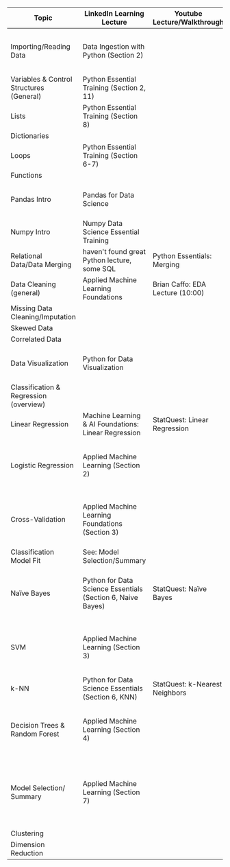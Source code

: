| Topic                                    | LinkedIn Learning Lecture                                   | Youtube Lecture/Walkthrough      | Text Resource/Walkthrough                                      |                                  Relevant Publication                                  | Case Study |
|------------------------------------------|-------------------------------------------------------------|----------------------------------|----------------------------------------------------------------|:--------------------------------------------------------------------------------------:|------------|
| Importing/Reading Data                   | Data Ingestion with Python (Section 2)                      |                                  |                                                                |                        "All my Pharmacy Students Learn to Code"                        |     N/A    |
| Variables & Control Structures (General) | Python Essential Training (Section 2, 11)                   |                                  |                                                                |                                                                                        |            |
| Lists                                    | Python Essential Training (Section 8)                       |                                  |                                                                |                                                                                        |            |
| Dictionaries                             |                                                             |                                  |                                                                |                                                                                        |            |
| Loops                                    | Python Essential Training (Section 6-7)                     |                                  |                                                                |                                                                                        |            |
| Functions                                |                                                             |                                  |                                                                |                                                                                        |            |
| Pandas Intro                             | Pandas for Data Science                                     |                                  | Python Data Science Handbook (3 Data Manipulation with Pandas) |                            IBM Blog: Breaking the 80/20 Rule                           |            |
| Numpy Intro                              | Numpy Data Science Essential Training                       |                                  | Python Data Science Handbook (2. Intro to NumPy)               |                                                                                        |            |
| Relational Data/Data Merging             | haven't found great Python lecture, some SQL                | Python Essentials: Merging       | Python Data Science Handbook (3.07 Combining Datasets)         |                                                                                        |            |
| Data Cleaning (general)                  | Applied Machine Learning Foundations                        | Brian Caffo: EDA Lecture (10:00) |                                                                |                                                                                        |            |
| Missing Data Cleaning/Imputation         |                                                             |                                  |                                                                |                                                                                        |            |
| Skewed Data                              |                                                             |                                  |                                                                |                                                                                        |            |
| Correlated Data                          |                                                             |                                  |                                                                |                                                                                        |            |
| Data Visualization                       | Python for Data Visualization                               |                                  | Python Data Science Handbook (4. Visualiation with Matplotlib) |                                                                                        |            |
| Classification & Regression (overview)   |                                                             |                                  | Supervised ML: Classification and Regression (Medium)          |                                                                                        |            |
| Linear Regression                        | Machine Learning & AI Foundations: Linear Regression        | StatQuest: Linear Regression     |                                                                |                                                                                        |            |
| Logistic Regression                      | Applied Machine Learning (Section 2)                        |                                  |                                                                | Prediction of pediatric head injury severity using logistic regression                 |            |
| Cross-Validation                         | Applied Machine Learning Foundations (Section 3)            |                                  |                                                                |             See: SVM, Model Selection, Decision Tree/Random Forest articles            |            |
| Classification Model Fit                 | See: Model Selection/Summary                                |                                  |                                                                |                                                                                        |            |
| Naïve Bayes                              | Python for Data Science Essentials (Section 6, Naive Bayes) | StatQuest: Naïve Bayes           |                                                                | Naïve Bayes classification of Dementia diagnosis using text data                       |            |
| SVM                                      | Applied Machine Learning (Section 3)                        |                                  |                                                                | Predicting Intracranial pressure levels post-TBI using SVM                             |            |
| k-NN                                     | Python for Data Science Essentials (Section 6, KNN)         | StatQuest: k-Nearest Neighbors   |                                                                |                                                                                        |            |
| Decision Trees & Random Forest           | Applied Machine Learning (Section 4)                        |                                  | Implementation of RF in Python (TowardsDataScience)            | Predicting vancomycin-associated nephrotoxicity using decision trees                   |            |
| Model Selection/ Summary                 | Applied Machine Learning (Section 7)                        |                                  |                                                                | Evaluation of multiple ML models in prediction of in-hospital mortality using EHR data |            |
| Clustering                               |                                                             |                                  |                                                                |                                                                                        |            |
| Dimension Reduction                      |                                                             |                                  |                                                                |                                                                                        |            |
